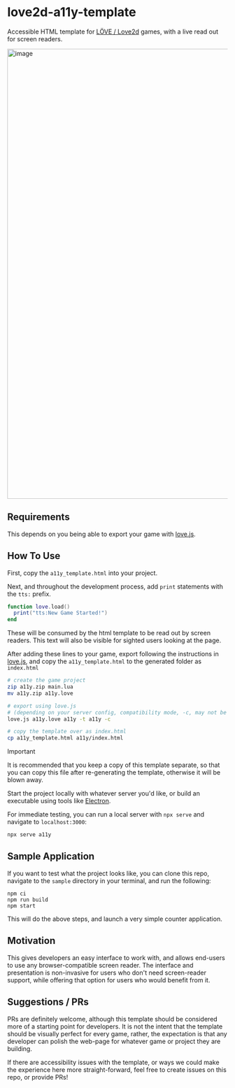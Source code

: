 # love2d-a11y-template

Accessible HTML template for [LÖVE / Love2d](https://love2d.org/) games, with a live read out for screen readers.

<img width="1029" alt="image" src="https://github.com/user-attachments/assets/0e96823c-45e0-47bb-a4a4-12572ced1c5b" />


## Requirements

This depends on you being able to export your game with [love.js](https://github.com/2dengine/love.js).

## How To Use

First, copy the `a11y_template.html` into your project.

Next, and throughout the development process, add `print` statements with the `tts:` prefix.

```lua
function love.load()
  print("tts:New Game Started!")
end
```

These will be consumed by the html template to be read out by screen readers. This text will also be visible for sighted users looking at the page.

After adding these lines to your game, export following the instructions in [love.js](https://github.com/2dengine/love.js), and copy the `a11y_template.html` to the generated folder as `index.html`

```sh
# create the game project
zip a11y.zip main.lua
mv a11y.zip a11y.love

# export using love.js
# (depending on your server config, compatibility mode, -c, may not be required)
love.js a11y.love a11y -t a11y -c

# copy the template over as index.html
cp a11y_template.html a11y/index.html
```

> [!important]
> It is recommended that you keep a copy of this template separate, so that you can copy this file after re-generating the template, otherwise it will be blown away.

Start the project locally with whatever server you'd like, or build an executable using tools like [Electron](https://www.electronjs.org/).

For immediate testing, you can run a local server with `npx serve` and navigate to `localhost:3000`:
```sh
npx serve a11y
```

## Sample Application

If you want to test what the project looks like, you can clone this repo, navigate to the `sample` directory in your terminal, and run the following:
```
npm ci
npm run build
npm start
```

This will do the above steps, and launch a very simple counter application.

## Motivation

This gives developers an easy interface to work with, and allows end-users to use any browser-compatible screen reader. The interface and presentation is non-invasive for users who don't need screen-reader support, while offering that option for users who would benefit from it.

## Suggestions / PRs

PRs are definitely welcome, although this template should be considered more of a starting point for developers. It is not the intent that the template should be visually perfect for every game, rather, the expectation is that any developer can polish the web-page for whatever game or project they are building.

If there are accessibility issues with the template, or ways we could make the experience here more straight-forward, feel free to create issues on this repo, or provide PRs!

